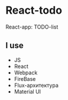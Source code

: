 # React-todo

React-app: TODO-list

## I use

- JS
- React
- Webpack
- FireBase
- Flux-архитектура
- Material UI
